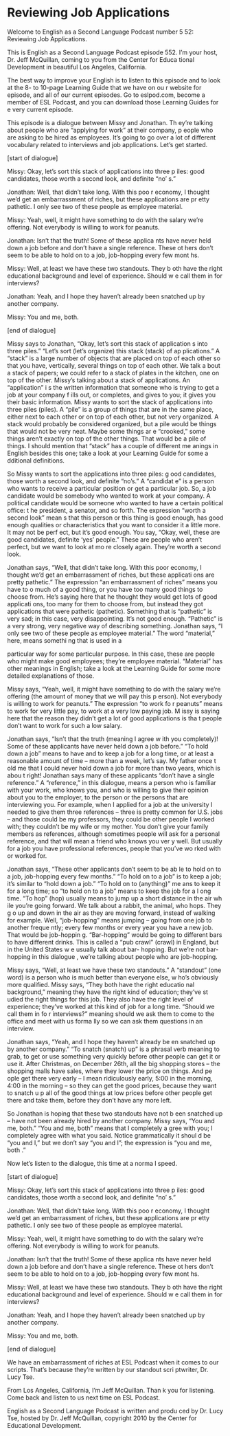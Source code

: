 # Reviewing Job Applications

Welcome to English as a Second Language Podcast number 5 52: Reviewing Job Applications. 

This is English as a Second Language Podcast episode 552.  I’m your host, Dr. Jeff McQuillan, coming to you from the Center for Educa tional Development in beautiful Los Angeles, California. 

The best way to improve your English is to listen to this episode and to look at the 8- to 10-page Learning Guide that we have on ou r website for episode, and all of our current episodes.  Go to eslpod.com, become a  member of ESL Podcast, and you can download those Learning Guides for e very current episode. 

This episode is a dialogue between Missy and Jonathan.  Th ey’re talking about people who are “applying for work” at their company, p eople who are asking to be hired as employees.  It’s going to go over a lot of different vocabulary related to interviews and job applications.  Let’s get started. 

[start of dialogue] 

Missy:  Okay, let’s sort this stack of applications into three p iles: good candidates, those worth a second look, and definite “no’ s.” 

Jonathan:  Well, that didn’t take long.  With this poo r economy, I thought we’d get an embarrassment of riches, but these applications are pr etty pathetic.  I only see two of these people as employee material.   

Missy:  Yeah, well, it might have something to do with the salary we’re offering. Not everybody is willing to work for peanuts. 

Jonathan:  Isn’t that the truth!  Some of these applica nts have never held down a job before and don’t have a single reference.  These ot hers don’t seem to be able to hold on to a job, job-hopping every few mont hs.   

Missy:  Well, at least we have these two standouts.  They b oth have the right educational background and level of experience.  Should w e call them in for interviews? 

Jonathan:  Yeah, and I hope they haven’t already been snatched up by another company.    

 Missy:  You and me, both. 

[end of dialogue] 

Missy says to Jonathan, “Okay, let’s sort this stack of application s into three piles.”  “Let’s sort (let’s organize) this stack (stack) of ap plications.”  A “stack” is a large number of objects that are placed on top of each  other so that you have, vertically, several things on top of each other.  We talk a bout a stack of papers; we could refer to a stack of plates in the kitchen, one on  top of the other.  Missy’s talking about a stack of applications.  An “application” i s the written information that someone who is trying to get a job at your company f ills out, or completes, and gives to you; it gives you their basic information.  Missy wants to sort the stack of applications into three piles (piles).  A “pile”  is a group of things that are in the same place, either next to each other or on top of each other, but not very organized.  A stack would probably be considered organized,  but a pile would be things that would not be very neat.  Maybe some things ar e “crooked,” some things aren’t exactly on top of the other things.  That would be a pile of things.  I should mention that “stack” has a couple of different me anings in English besides this one; take a look at your Learning Guide for some a dditional definitions. 

So Missy wants to sort the applications into three piles: g ood candidates, those worth a second look, and definite “no’s.”  A “candidat e” is a person who wants to receive a particular position or get a particular job.  So, a job candidate would be somebody who wanted to work at your company.  A political candidate would be someone who wanted to have a certain political office: t he president, a senator, and so forth.  The expression “worth a second look” mean s that this person or this thing is good enough, has good enough qualities or  characteristics that you want to consider it a little more.  It may not be perf ect, but it’s good enough.  You say, “Okay, well, these are good candidates, definite ‘yes’ people.”  These are people who aren’t perfect, but we want to look at mo re closely again.  They’re worth a second look. 

Jonathan says, “Well, that didn’t take long.  With this poor economy, I thought we’d get an embarrassment of riches, but these applicati ons are pretty pathetic.” The expression “an embarrassment of riches” means you have to o much of a good thing, or you have too many good things to choose from.  He’s saying here that he thought they would get lots of good applicati ons, too many for them to choose from, but instead they got applications that were  pathetic (pathetic). Something that is “pathetic” is very sad; in this case, very disappointing.  It’s not good enough.  “Pathetic” is a very strong, very negative way of describing something.  Jonathan says, “I only see two of these people  as employee material.”  The word “material,” here, means somethi ng that is used in a  

 particular way for some particular purpose.  In this case,  these are people who might make good employees; they’re employee material.  “Material” has other meanings in English; take a look at the Learning Guide for some more detailed explanations of those. 

Missy says, “Yeah, well, it might have something to do with  the salary we’re offering (the amount of money that we will pay this p erson).  Not everybody is willing to work for peanuts.”  The expression “to work fo r peanuts” means to work for very little pay, to work at a very low paying job.  M issy is saying here that the reason they didn’t get a lot of good applications is tha t people don’t want to work for such a low salary. 

Jonathan says, “Isn’t that the truth (meaning I agree w ith you completely)!  Some of these applicants have never held down a job before.”  “To hold down a job” means to have and to keep a job for a long time, or at  least a reasonable amount of time – more than a week, let’s say.  My father once t old me that I could never hold down a job for more than two years, which is abou t right!  Jonathan says many of these applicants “don’t have a single reference.”   A “reference,” in this dialogue, means a person who is familiar with your work,  who knows you, and who is willing to give their opinion about you to the employer, to the person or the persons that are interviewing you.  For example, when I applied for a job at the university I needed to give them three references – three  is pretty common for U.S. jobs – and those could be my professors, they could be other people I worked with; they couldn’t be my wife or my mother.  You  don’t give your family members as references, although sometimes people will ask for a personal reference, and that will mean a friend who knows you ver y well.  But usually for a job you have professional references, people that you’ve wo rked with or worked for. 

Jonathan says, “These other applicants don’t seem to be ab le to hold on to a job, job-hopping every few months.”  “To hold on to a job” is to keep a job; it’s similar to “hold down a job.”  “To hold on to (anything)” me ans to keep it for a long time; so “to hold on to a job” means to keep the job for a l ong time.  “To hop” (hop) usually means to jump up a short distance in the air wh ile you’re going forward. We talk about a rabbit, the animal, who hops.  They g o up and down in the air as they are moving forward, instead of walking for example.   Well, “job-hopping” means jumping – going from one job to another freque ntly; every few months or every year you have a new job.  That would be job-hoppin g.  “Bar-hopping” would be going to different bars to have different drinks.  This is called a “pub crawl” (crawl) in England, but in the United States w e usually talk about bar- hopping.  But we’re not bar-hopping in this dialogue , we’re talking about people who are job-hopping.  

 Missy says, “Well, at least we have these two standouts.”  A “standout” (one word) is a person who is much better than everyone else, w ho’s obviously more qualified.  Missy says, “They both have the right educatio nal background,” meaning they have the right kind of education; they’ve st udied the right things for this job.  They also have the right level of experience; they’ve worked at this kind of job for a long time.  “Should we call them in fo r interviews?” meaning should we ask them to come to the office and meet with us forma lly so we can ask them questions in an interview. 

Jonathan says, “Yeah, and I hope they haven’t already be en snatched up by another company.”  “To snatch (snatch) up” is a phrasal verb meaning to grab, to get or use something very quickly before other people can  get it or use it.  After Christmas, on December 26th, all the big shopping stores – the shopping malls have sales, where they lower the price on things.  And pe ople get there very early – I mean ridiculously early, 5:00 in the morning, 4:00 in the morning – so they can get the good prices, because they want to snatch u p all of the good things at low prices before other people get there and  take them, before they don’t have any more left.   

So Jonathan is hoping that these two standouts have not b een snatched up – have not been already hired by another company.  Missy says, “You and me, both.”  “You and me, both” means that I completely a gree with you; I completely agree with what you said.  Notice grammatically it shoul d be “you and I,” but we don’t say “you and I”; the expression is “you and me, both .” 

Now let’s listen to the dialogue, this time at a norma l speed. 

[start of dialogue] 

Missy:  Okay, let’s sort this stack of applications into three p iles: good candidates, those worth a second look, and definite “no’ s.” 

Jonathan:  Well, that didn’t take long.  With this poo r economy, I thought we’d get an embarrassment of riches, but these applications are pr etty pathetic.  I only see two of these people as employee material.   

Missy:  Yeah, well, it might have something to do with the salary we’re offering. Not everybody is willing to work for peanuts. 

 Jonathan:  Isn’t that the truth!  Some of these applica nts have never held down a job before and don’t have a single reference.  These ot hers don’t seem to be able to hold on to a job, job-hopping every few mont hs.   

Missy:  Well, at least we have these two standouts.  They b oth have the right educational background and level of experience.  Should w e call them in for interviews? 

Jonathan:  Yeah, and I hope they haven’t already been snatched up by another company.   

Missy:  You and me, both. 

[end of dialogue] 

We have an embarrassment of riches at ESL Podcast when it comes to our scripts.  That’s because they’re written by our standout scri ptwriter, Dr. Lucy Tse.   

From Los Angeles, California, I’m Jeff McQuillan.  Than k you for listening.  Come back and listen to us next time on ESL Podcast. 

English as a Second Language Podcast is written and produ ced by Dr. Lucy Tse, hosted by Dr. Jeff McQuillan, copyright 2010 by the Center  for Educational Development.

